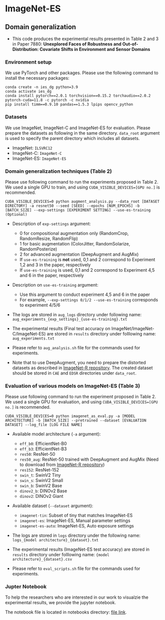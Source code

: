 # ImageNet-ES
## Domain generalization
- This code produces the experimental results presented in Table 2 and 3 in Paper 7880: **Unexplored Faces of Robustness and Out-of-Distribution: Covariate Shifts in Environment and Sensor Domains**

### Environment setup
We use PyTorch and other packages. Please use the following command to install the necessary packages:
```
conda create -n ies_dg python=3.9
conda activate ies_dg
conda install pytorch==2.0.1 torchvision==0.15.2 torchaudio==2.0.2 pytorch-cuda=11.8 -c pytorch -c nvidia
pip install timm==0.9.10 pandas==1.5.3 lpips opencv_python
```

### Datasets
We use ImageNet, ImageNet-C and ImageNet-ES for evaluation. Please prepare the datasets as following in the same directory. `data_root` argument is used to specify the parent directory which includes all datasets.
- ImageNet: `ILSVRC12`
- ImageNet-C: `ImageNet-C`
- ImageNet-ES: `ImageNet-ES`

### Domain generalization techniques (Table 2)
Please use following command to run the experiments proposed in Table 2. We used a single GPU to train, and using `CUDA_VISIBLE_DEVICES=[GPU no.]` is recommended.
```
CUDA_VISIBLE_DEVICES=0 python augment_analysis.py --data_root [DATASET DIRECTORY] -a resnet50 --seed [SEED] --epochs [NUM_EPOCHS] -b [BATCH_SIZE] --exp-settings [EXPERIMENT SETTING] --use-es-training (Optional)
```
- Description of `exp-settings` argument:
    - 0 for compositional augmentation only (RandomCrop, RandomResize, RandomFlip)
    - 1 for basic augmentation (ColorJitter, RandomSolarize, RandomPosterize)
    - 2 for advanced augmentation (DeepAugment and AugMix)
    - If `use-es-training` is **not** used, 0,1 and 2 correspond to Experiment 1,2 and 3 in the paper, respectively
    - If `use-es-training` is used, 0,1 and 2 correspond to Experiment 4,5 and 6 in the paper, respectively

- Description on `use-es-training` argument:
    - Use this argument to conduct experiment 4,5 and 6 in the paper
    - For example, `--exp-settings 0/1/2 --use-es-training` corresponds to experiment 4/5/6

- The logs are stored in `aug_logs` directory under following name: `aug_experiments_{exp_settings}_{use-es-training}.txt`

- The experimental results (Final test accuracy on ImageNet/ImageNet-C/ImageNet-ES) are stored in  `results` directory under folllowing name: `aug_experiments.txt`

- Please refer to `aug_analysis.sh` file for the commands used for experiments.


- Note that to use DeepAugment, you need to prepare the distorted datasets as described in [ImageNet-R repository](https://github.com/hendrycks/imagenet-r). The created dataset should be stored in `CAE` and `EDSR` directories under `data_root`.


### Evaluation of various models on ImageNet-ES (Table 3)
Please use following command to run the experiment proposed in Table 2. We used a single GPU for evaluation, and using `CUDA_VISIBLE_DEVICES=[GPU no.]` is recommended.
```
CUDA_VISIBLE_DEVICES=0 python imagenet_as_eval.py -a [MODEL ARCHITECTURE] -b [BATCH_SIZE] --pretrained --dataset [EVALUATION DATASET] --log_file [LOG FILE NAME]
```
- Available model architecture (`-a` argument):
    - `eff_b0`: EfficientNet-B0
    - `eff_b3`: EfficientNet-B3
    - `res50`: ResNet-50
    - `res50_aug`: ResNet-50 trained with DeepAugment and AugMix (Need to download from [ImageNet-R repository](https://github.com/hendrycks/imagenet-r))
    - `res152`: ResNet-152
    - `swin_t`: SwinV2 Tiny
    - `swin_s`: SwinV2 Small
    - `swin_b`: SwinV2 Base
    - `dinov2_b`: DINOv2 Base
    - `dinov2`: DINOv2 Giant    

- Available dataset (`--dataset` argument):
    - `imagenet-tin`: Subset of tiny that matches ImageNet-ES
    - `imagenet-es`: ImageNet-ES, Manual parameter settings
    - `imagenet-es-auto`: ImageNet-ES, Auto exposure settings

- The logs are stored in `logs` directory under the following name: `logs_{model architecture}_{dataset}.txt`

- The experimental results (ImageNet-ES test accuracy) are stored in `results` directory under folllowing name: `{model architecture}_{dataset}.csv`

- Please refer to `eval_scripts.sh` file for the commands used for experiments.

### Jupter Notebook
To help the researchers who are interested in our work to visualzie the experimental results, we provide the jupyter notebook.

The notebook file is located in notebooks directory: [file link](https://github.com/Edw2n/ImageNet-ES/blob/main/DG_Param_Control/notebooks/Results_summary.ipynb).






